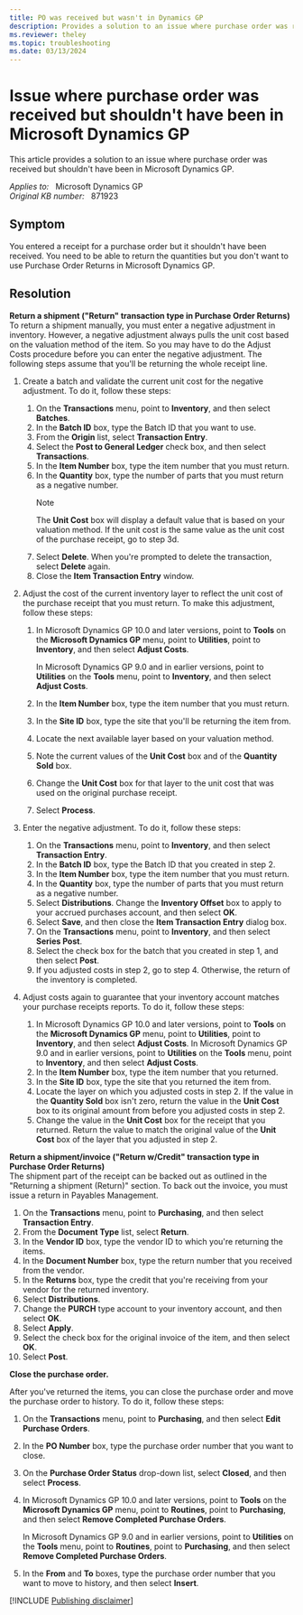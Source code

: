 ```yaml
---
title: PO was received but wasn't in Dynamics GP
description: Provides a solution to an issue where purchase order was received but shouldn't have been in Microsoft Dynamics GP.
ms.reviewer: theley
ms.topic: troubleshooting
ms.date: 03/13/2024
---
```

# Issue where purchase order was received but shouldn't have been in Microsoft Dynamics GP

This article provides a solution to an issue where purchase order was received but shouldn't have been in Microsoft Dynamics GP.

_Applies to:_ &nbsp; Microsoft Dynamics GP  
_Original KB number:_ &nbsp; 871923

## Symptom

You entered a receipt for a purchase order but it shouldn't have been received. You need to be able to return the quantities but you don't want to use Purchase Order Returns in Microsoft Dynamics GP.

## Resolution

**Return a shipment ("Return" transaction type in Purchase Order Returns)**  
To return a shipment manually, you must enter a negative adjustment in inventory. However, a negative adjustment always pulls the unit cost based on the valuation method of the item. So you may have to do the Adjust Costs procedure before you can enter the negative adjustment. The following steps assume that you'll be returning the whole receipt line.

1. Create a batch and validate the current unit cost for the negative adjustment. To do it, follow these steps:

    1. On the **Transactions** menu, point to **Inventory**, and then select **Batches**.
    1. In the **Batch ID** box, type the Batch ID that you want to use.
    1. From the **Origin** list, select **Transaction Entry**.
    1. Select the **Post to General Ledger** check box, and then select **Transactions**.
    1. In the **Item Number** box, type the item number that you must return.
    1. In the **Quantity** box, type the number of parts that you must return as a negative number.
        > [!NOTE]
        > The **Unit Cost** box will display a default value that is based on your valuation method. If the unit cost is the same value as the unit cost of the purchase receipt, go to step 3d.
    1. Select **Delete**. When you're prompted to delete the transaction, select **Delete** again.
    1. Close the **Item Transaction Entry** window.

2. Adjust the cost of the current inventory layer to reflect the unit cost of the purchase receipt that you must return. To make this adjustment, follow these steps:

    1. In Microsoft Dynamics GP 10.0 and later versions, point to **Tools** on the **Microsoft Dynamics GP** menu, point to **Utilities**, point to **Inventory**, and then select **Adjust Costs**.

        In Microsoft Dynamics GP 9.0 and in earlier versions, point to **Utilities** on the **Tools** menu, point to **Inventory**, and then select **Adjust Costs**.
    1. In the **Item Number** box, type the item number that you must return.
    1. In the **Site ID** box, type the site that you'll be returning the item from.
    1. Locate the next available layer based on your valuation method.
    1. Note the current values of the **Unit Cost** box and of the **Quantity Sold** box.
    1. Change the **Unit Cost** box for that layer to the unit cost that was used on the original purchase receipt.
    1. Select **Process**.

3. Enter the negative adjustment. To do it, follow these steps:

    1. On the **Transactions** menu, point to **Inventory**, and then select **Transaction Entry**.
    1. In the **Batch ID** box, type the Batch ID that you created in step 2.
    1. In the **Item Number** box, type the item number that you must return.
    1. In the **Quantity** box, type the number of parts that you must return as a negative number.
    1. Select **Distributions**. Change the **Inventory Offset** box to apply to your accrued purchases account, and then select **OK**.
    1. Select **Save**, and then close the **Item Transaction Entry** dialog box.
    1. On the **Transactions** menu, point to **Inventory**, and then select **Series Post**.
    1. Select the check box for the batch that you created in step 1, and then select **Post**.
    1. If you adjusted costs in step 2, go to step 4. Otherwise, the return of the inventory is completed.

4. Adjust costs again to guarantee that your inventory account matches your purchase receipts reports. To do it, follow these steps:

    1. In Microsoft Dynamics GP 10.0 and later versions, point to **Tools** on the **Microsoft Dynamics GP** menu, point to **Utilities**, point to **Inventory**, and then select **Adjust Costs**.
        In Microsoft Dynamics GP 9.0 and in earlier versions, point to **Utilities** on the **Tools** menu, point to **Inventory**, and then select **Adjust Costs**.
    1. In the **Item Number** box, type the item number that you returned.
    1. In the **Site ID** box, type the site that you returned the item from.
    1. Locate the layer on which you adjusted costs in step 2. If the value in the **Quantity Sold** box isn't zero, return the value in the **Unit Cost** box to its original amount from before you adjusted costs in step 2.
    1. Change the value in the **Unit Cost** box for the receipt that you returned. Return the value to match the original value of the **Unit Cost** box of the layer that you adjusted in step 2.

**Return a shipment/invoice ("Return w/Credit" transaction type in Purchase Order Returns)**  
The shipment part of the receipt can be backed out as outlined in the "Returning a shipment (Return)" section. To back out the invoice, you must issue a return in Payables Management.

1. On the **Transactions** menu, point to **Purchasing**, and then select **Transaction Entry**.
2. From the **Document Type** list, select **Return**.
3. In the **Vendor ID** box, type the vendor ID to which you're returning the items.
4. In the **Document Number** box, type the return number that you received from the vendor.
5. In the **Returns** box, type the credit that you're receiving from your vendor for the returned inventory.
6. Select **Distributions**.
7. Change the **PURCH** type account to your inventory account, and then select **OK**.
8. Select **Apply**.
9. Select the check box for the original invoice of the item, and then select **OK**.
10. Select **Post**.

**Close the purchase order.**  

After you've returned the items, you can close the purchase order and move the purchase order to history. To do it, follow these steps:

1. On the **Transactions** menu, point to **Purchasing**, and then select **Edit Purchase Orders**.
2. In the **PO Number** box, type the purchase order number that you want to close.
3. On the **Purchase Order Status** drop-down list, select **Closed**, and then select **Process**.
4. In Microsoft Dynamics GP 10.0 and later versions, point to **Tools** on the **Microsoft Dynamics GP** menu, point to **Routines**, point to **Purchasing**, and then select **Remove Completed Purchase Orders**.

    In Microsoft Dynamics GP 9.0 and in earlier versions, point to **Utilities** on the **Tools** menu, point to **Routines**, point to **Purchasing**, and then select **Remove Completed Purchase Orders**.
5. In the **From** and **To** boxes, type the purchase order number that you want to move to history, and then select **Insert**.

[!INCLUDE [Publishing disclaimer](../../includes/publishing-disclaimer.md)]

